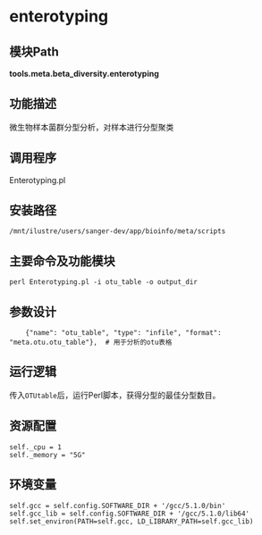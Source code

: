 enterotyping
==========================

模块Path
-----------

**tools.meta.beta_diversity.enterotyping**

功能描述
-----------------------------------

微生物样本菌群分型分析，对样本进行分型聚类

调用程序
-----------------------------------

Enterotyping.pl

安装路径
-----------------------------------

`/mnt/ilustre/users/sanger-dev/app/bioinfo/meta/scripts`



主要命令及功能模块
-----------------------------------

```
perl Enterotyping.pl -i otu_table -o output_dir
```

参数设计
-----------------------------------

```
    {"name": "otu_table", "type": "infile", "format": "meta.otu.otu_table"},  # 用于分析的otu表格
```

运行逻辑
-----------------------------------

传入`OTUtable`后，运行Perl脚本，获得分型的最佳分型数目。

资源配置
-----------------------------------

```
self._cpu = 1
self._memory = "5G"
```

环境变量
-----------------------------------

```
self.gcc = self.config.SOFTWARE_DIR + '/gcc/5.1.0/bin'
self.gcc_lib = self.config.SOFTWARE_DIR + '/gcc/5.1.0/lib64'
self.set_environ(PATH=self.gcc, LD_LIBRARY_PATH=self.gcc_lib)
```